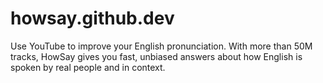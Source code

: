 # howsay.github.dev
Use YouTube to improve your English pronunciation. With more than 50M tracks, HowSay gives you fast, unbiased answers about how English is spoken by real people and in context.
